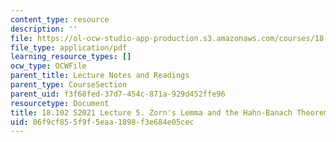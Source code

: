 ```yaml
---
content_type: resource
description: ''
file: https://ol-ocw-studio-app-production.s3.amazonaws.com/courses/18-102-introduction-to-functional-analysis-spring-2021/06f9cf855f9f5eaa1898f3e684e05cec_MIT18_102s21_lec5.pdf
file_type: application/pdf
learning_resource_types: []
ocw_type: OCWFile
parent_title: Lecture Notes and Readings
parent_type: CourseSection
parent_uid: f3f68fed-37d7-454c-871a-929d452ffe96
resourcetype: Document
title: 18.102 S2021 Lecture 5. Zorn's Lemma and the Hahn-Banach Theorem
uid: 06f9cf85-5f9f-5eaa-1898-f3e684e05cec
---
```

